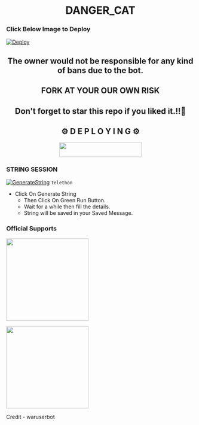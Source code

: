 <h1 align="center">DANGER_CAT</h1>

### Click Below Image to Deploy
[![Deploy](https://telegra.ph/file/a711979a5c26d791209fa.jpg)](https://heroku.com/deploy)


  <h2 align= "center" >The owner would not be responsible for any kind of bans due to the bot.</h2>
  
<h2 align="center">FORK AT  YOUR OUR OWN RISK</h1>

<h2 align ="center">Don't forget to star this repo if you liked it.!!💝</h2>

<h2 align="center">⚙️ D E P L O Y I N G ⚙️</h2>


<p align="center"><a href="https://railway.app/new/template?template=https://github.com/Dangerprobots/dangercat-1&envs=STRING_SESSION5,STRING_SESSION4,STRING_SESSION3,STRING_SESSION2,STRING_SESSION1,DATABASE_URL,API_ID,API_HASH,SUDO_USERS,MONGO_DB"> <img src="https://img.shields.io/badge/Deploy%20To%20Railway-black?style=for-the-badge&logo=railway" width="220" height="38.45"/></a></p>


<h3>  STRING SESSION  </h3>
  
 
[![GenerateString](https://img.shields.io/badge/repl.it-generateString-yellowgreen)](https://generatestringsession.xabhish3k.repl.run) ``Telethon``


- Click On Generate String
    - Then Click On Green Run Button.
    - Wait for a while then fill the details.
    - String will be saved in your Saved Message.


### Official Supports

   <a href="https://t.me/danger_bits"><img src="https://img.shields.io/badge/Channel%20Support%3F-yes-green?&style=flat-square?&logo=telegram" width=220px></a></p>
   <a href="https://t.me/dangerbots"><img src="https://img.shields.io/badge/Group%20Support%3F-yes-green?&style=flat-square?&logo=telegram" width=220px></a></p>



Credit - waruserbot 

















